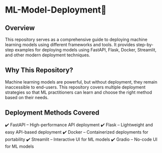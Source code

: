 # ML-Model-Deployment🚀
## Overview
This repository serves as a comprehensive guide to deploying machine learning models using different frameworks and tools. It provides step-by-step examples for deploying models using FastAPI, Flask, Docker, Streamlit, and other modern deployment techniques.

## Why This Repository?
Machine learning models are powerful, but without deployment, they remain inaccessible to end-users. This repository covers multiple deployment strategies so that ML practitioners can learn and choose the right method based on their needs.

## Deployment Methods Covered
✔️ FastAPI – High-performance API deployment
✔️ Flask – Lightweight and easy API-based deployment
✔️ Docker – Containerized deployments for portability
✔️ Streamlit – Interactive UI for ML models
✔️ Gradio – No-code UI for ML models

